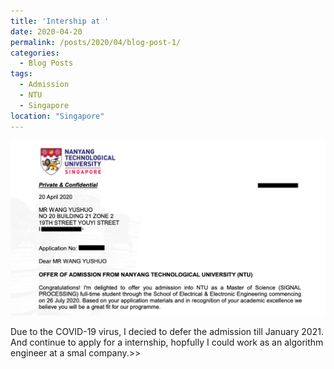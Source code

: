 ```yaml
---
title: 'Intership at '
date: 2020-04-20
permalink: /posts/2020/04/blog-post-1/
categories:
  - Blog Posts
tags:
  - Admission
  - NTU
  - Singapore 
location: "Singapore"
---
```

<img src='/images/TECHNOLOGICAL.png'>

Due to the COVID-19 virus, I decied to defer the admission till January 2021. And continue to apply for a internship, hopfully I could work as an algorithm engineer at a smal company.>>
